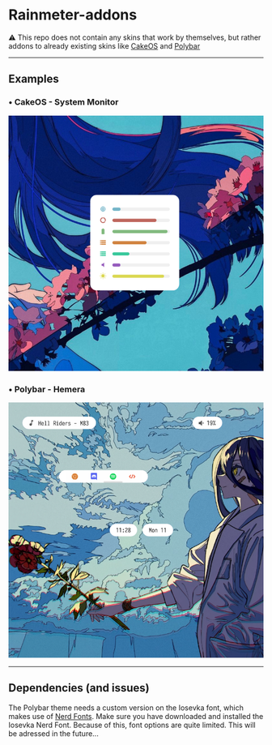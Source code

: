 # Rainmeter-addons
⚠ This repo does not contain any skins that work by themselves, but rather addons to already existing skins like [CakeOS](https://www.deviantart.com/eldog-02/art/CakeOS-Suite-761617503) and [Polybar](https://github.com/khanhas/Polybar)

---

## Examples

### • CakeOS -  System Monitor
![System Monitor](img/CakeOs%20-%20System%20Monitor.png)

### • Polybar - Hemera
![Hemera](img/Polybar%20-%20Hemera.png)

---

## Dependencies (and issues)
The Polybar theme needs a custom version on the Iosevka font, which makes use of [Nerd Fonts](https://www.nerdfonts.com/). Make sure you have downloaded and installed the Iosevka Nerd Font.
Because of this, font options are quite limited.
This will be adressed in the future... 
